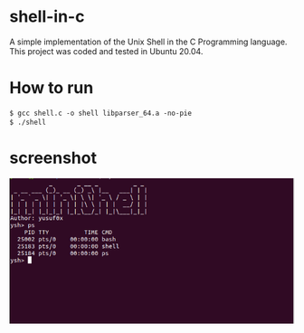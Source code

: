 # shell-in-c
A simple implementation of the Unix Shell in the C Programming language. This project was coded and tested in Ubuntu 20.04.

# How to run

``` 
$ gcc shell.c -o shell libparser_64.a -no-pie 
$ ./shell 
```
# screenshot
![shell](https://github.com/yusuf0x/Shell-in-c/blob/main/img/shell.png)
